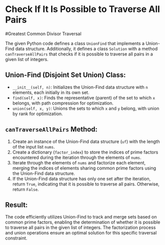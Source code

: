 # Check If It Is Possible to Traverse All Pairs
#Greatest Common Divisor Traversal

The given Python code defines a class `UnionFind` that implements a Union-Find data structure. Additionally, it defines a class `Solution` with a method `canTraverseAllPairs` that checks if it is possible to traverse all pairs in a given list of integers.

## Union-Find (Disjoint Set Union) Class:

- `__init__(self, n)`: Initializes the Union-Find data structure with `n` elements, each initially in its own set.
- `find(self, x)`: Finds the representative (parent) of the set to which `x` belongs, with path compression for optimization.
- `union(self, x, y)`: Unions the sets to which `x` and `y` belong, with union by rank for optimization.

## `canTraverseAllPairs` Method:

1. Create an instance of the Union-Find data structure (`uf`) with the length of the input list `nums`.
2. Create a dictionary (`factor_index`) to store the indices of prime factors encountered during the iteration through the elements of `nums`.
3. Iterate through the elements of `nums` and factorize each element, merging the indices of elements sharing common prime factors using the Union-Find data structure.
4. If the Union-Find data structure has only one set after the iteration, return `True`, indicating that it is possible to traverse all pairs. Otherwise, return `False`.

## Result:
The code efficiently utilizes Union-Find to track and merge sets based on common prime factors, enabling the determination of whether it is possible to traverse all pairs in the given list of integers. The factorization process and union operations ensure an optimal solution for this specific traversal constraint.
